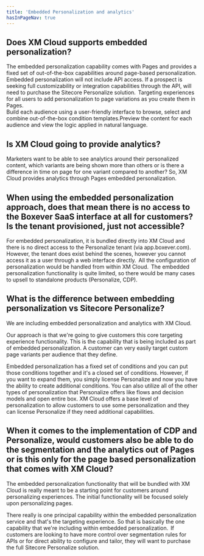 ```yaml
---
title: 'Embedded Personalization and analytics'
hasInPageNav: true
---
```


## Does XM Cloud supports embedded personalization?
The embedded personalization capability comes with Pages and provides a fixed set of out-of-the-box capabilities around page-based personalization. Embedded personalization will not include API access. If a prospect is seeking full customizability or integration capabilities through the API, will need to purchase the Sitecore Personalize solution. 
Targeting experiences for all users to add personalization to page variations as you create them in Pages.  
Build each audience using a user-friendly interface to browse, select and combine out-of-the-box condition templates.Preview the content for each audience and view the logic applied in natural language.

## Is XM Cloud going to provide analytics?
Marketers want to be able to see analytics around their personalized content, which variants are being shown more than others or is there a difference in time on page for one variant compared to another?
So, XM Cloud provides analytics through Pages embedded personalization.

## When using the embedded personalization approach, does that mean there is no access to the Boxever SaaS interface at all for customers? Is the tenant provisioned, just not accessible?
For embedded personalization, it is bundled directly into XM Cloud and there is no direct access to the Personalize tenant (via app.boxever.com).  However, the tenant does exist behind the scenes, however you cannot access it as a user through a web interface directly.  All the configuration of personalization would be handled from within XM Cloud.  The embedded personalization functionality is quite limited, so there would be many cases to upsell to standalone products (Personalize, CDP).

## What is the difference between embedding personalization vs Sitecore Personalize?
We are including embedded personalization and analytics with XM Cloud.

Our approach is that we're going to give customers this core targeting experience functionality. This is the capability that is being included as part of embedded personalization. A customer can very easily target custom page variants per audience that they define.

Embedded personalization has a fixed set of conditions and you can put those conditions together and it's a closed set of conditions. However, if you want to expand them, you simply license Personalize and now you have the ability to create additional conditions. You can also utilize all of the other types of personalization that Personalize offers like flows and decision models and open entire box. XM Cloud offers a base level of personalization to allow customers to use some personalization and they can license Personalize if they need additional capabilities.

## When it comes to the implementation of CDP and Personalize, would customers also be able to do the segmentation and the analytics out of Pages or is this only for the page based personalization that comes with XM Cloud?
The embedded personalization functionality that will be bundled with XM Cloud is really meant to be a starting point for customers around personalizing experiences. The initial functionality will be focused solely upon personalizing pages.

There really is one principal capability within the embedded personalization service and that's the targeting experience. So that is basically the one capability that we're including within embedded personalization.  If customers are looking to have more control over segmentation rules for APIs or for direct ability to configure and tailor, they will want to purchase the full Sitecore Personalize solution.
